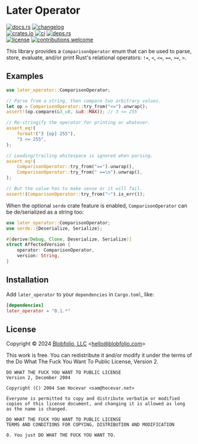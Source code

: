 # Later Operator

[![docs.rs](https://img.shields.io/docsrs/later_operator.svg?style=flat-square&label=docs.rs)](https://docs.rs/later_operator/)
[![changelog](https://img.shields.io/crates/v/later_operator.svg?style=flat-square&label=changelog&color=9b59b6)](https://github.com/Blobfolio/later_operator/blob/master/CHANGELOG.md)<br>
[![crates.io](https://img.shields.io/crates/v/later_operator.svg?style=flat-square&label=crates.io)](https://crates.io/crates/later_operator)
[![ci](https://img.shields.io/github/actions/workflow/status/Blobfolio/later_operator/ci.yaml?style=flat-square&label=ci)](https://github.com/Blobfolio/later_operator/actions)
[![deps.rs](https://deps.rs/repo/github/blobfolio/later_operator/status.svg?style=flat-square&label=deps.rs)](https://deps.rs/repo/github/blobfolio/later_operator)<br>
[![license](https://img.shields.io/badge/license-wtfpl-ff1493?style=flat-square)](https://en.wikipedia.org/wiki/WTFPL)
[![contributions welcome](https://img.shields.io/badge/PRs-welcome-brightgreen.svg?style=flat-square&label=contributions)](https://github.com/Blobfolio/later_operator/issues)

This library provides a `ComparisonOperator` enum that can be used to parse, store, evaluate, and/or print Rust's relational operators: `!=`, `<`, `<=`, `==`, `>=`, `>`.



## Examples

```rust
use later_operator::ComparisonOperator;

// Parse from a string, then compare two arbitrary values.
let op = ComparisonOperator::try_from("<=").unwrap();
assert!(op.compare(&3_u8, &u8::MAX)); // 3 <= 255

// Re-stringify the operator for printing or whatever.
assert_eq!(
    format!("3 {op} 255"),
    "3 <= 255",
);

// Leading/trailing whitespace is ignored when parsing.
assert_eq!(
    ComparisonOperator::try_from("==").unwrap(),
    ComparisonOperator::try_from(" ==\n").unwrap(),
);

// But the value has to make sense or it will fail.
assert!(ComparisonOperator::try_from("~").is_err());
```

When the optional `serde` crate feature is enabled, `ComparisonOperator` can be de/serialized as a string too:

```rust
use later_operator::ComparisonOperator;
use serde::{Deserialize, Serialize};

#[derive(Debug, Clone, Deserialize, Serialize)]
struct AffectedVersion {
    operator: ComparisonOperator,
    version: String,
}
```



## Installation

Add `later_operator` to your `dependencies` in `Cargo.toml`, like:

```toml
[dependencies]
later_operator = "0.1.*"
```



## License

Copyright © 2024 [Blobfolio, LLC](https://blobfolio.com) &lt;hello@blobfolio.com&gt;

This work is free. You can redistribute it and/or modify it under the terms of the Do What The Fuck You Want To Public License, Version 2.

    DO WHAT THE FUCK YOU WANT TO PUBLIC LICENSE
    Version 2, December 2004
    
    Copyright (C) 2004 Sam Hocevar <sam@hocevar.net>
    
    Everyone is permitted to copy and distribute verbatim or modified
    copies of this license document, and changing it is allowed as long
    as the name is changed.
    
    DO WHAT THE FUCK YOU WANT TO PUBLIC LICENSE
    TERMS AND CONDITIONS FOR COPYING, DISTRIBUTION AND MODIFICATION
    
    0. You just DO WHAT THE FUCK YOU WANT TO.
